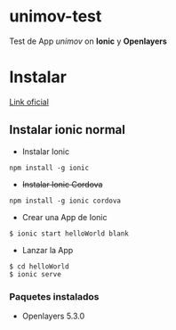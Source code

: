 # unimov-test
Test de App *unimov* on **Ionic** y **Openlayers**

# Instalar
[Link oficial](https://ionicframework.com/docs/intro/installation/)


## Instalar ionic normal 

* Instalar Ionic 

```
npm install -g ionic
```

* ~~Instalar Ionic Cordova~~

```
npm install -g ionic cordova
```
* Crear una App de Ionic

```
$ ionic start helloWorld blank
```


* Lanzar la App

```
$ cd helloWorld
$ ionic serve
```


### Paquetes instalados

* Openlayers 5.3.0